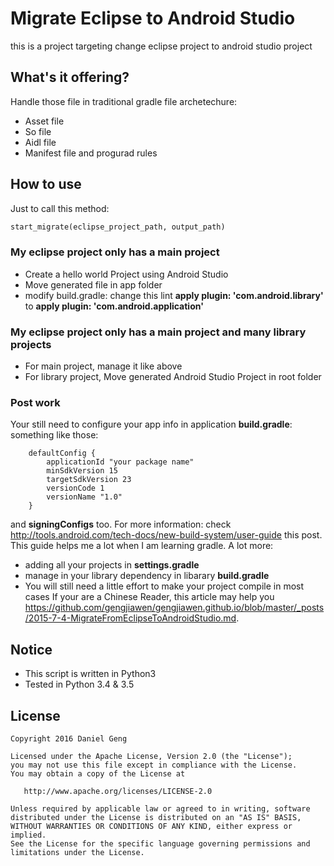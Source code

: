Migrate Eclipse to Android Studio
========
this is a project targeting change eclipse project to android studio project

## What's it offering?
Handle those file in traditional gradle file archetechure:
* Asset file
* So file
* Aidl file
* Manifest file and progurad rules

## How to use
Just to call this method:
```Python
start_migrate(eclipse_project_path, output_path)
```
### My eclipse project only has a main project
* Create a hello world Project using Android Studio
* Move generated file in app folder
* modify build.gradle:
change this lint **apply plugin: 'com.android.library'** to **apply plugin: 'com.android.application'**

### My eclipse project only has a main project and many library projects
* For main project, manage it like above
* For library project, Move generated Android Studio Project in root folder

### Post work
Your still need to configure your app info in application **build.gradle**:
something like those:
```
    defaultConfig {
        applicationId "your package name"
        minSdkVersion 15
        targetSdkVersion 23
        versionCode 1
        versionName "1.0"
    }
```
and **signingConfigs** too.
For more information: check <http://tools.android.com/tech-docs/new-build-system/user-guide> this post.
This guide helps me a lot when I am learning gradle.
A lot more:
* adding all your projects in **settings.gradle**
* manage in your library dependency in libarary **build.gradle**
* You will still need a little effort to make your project compile in most cases
If your are a Chinese Reader, this article may help you <https://github.com/gengjiawen/gengjiawen.github.io/blob/master/_posts/2015-7-4-MigrateFromEclipseToAndroidStudio.md>.

## Notice
* This script is written in Python3
* Tested in Python 3.4 & 3.5

## License

    Copyright 2016 Daniel Geng

    Licensed under the Apache License, Version 2.0 (the "License");
    you may not use this file except in compliance with the License.
    You may obtain a copy of the License at

       http://www.apache.org/licenses/LICENSE-2.0

    Unless required by applicable law or agreed to in writing, software
    distributed under the License is distributed on an "AS IS" BASIS,
    WITHOUT WARRANTIES OR CONDITIONS OF ANY KIND, either express or implied.
    See the License for the specific language governing permissions and
    limitations under the License.

